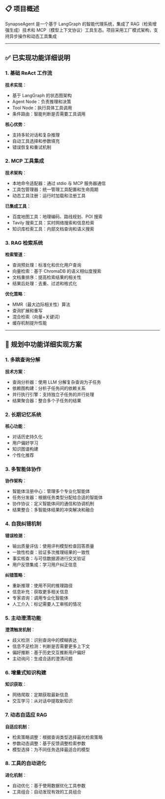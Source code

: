 ## 📋 项目概述

SynapseAgent 是一个基于 LangGraph 的智能代理系统，集成了 RAG（检索增强生成）技术和 MCP（模型上下文协议）工具生态。项目采用工厂模式架构，支持异步操作和动态工具集成

---

## ✅ 已实现功能详细说明

### 1. 基础 ReAct 工作流
**技术实现**：
- 基于 LangGraph 的状态图架构
- Agent Node：负责推理和决策
- Tool Node：执行具体工具调用
- 条件路由：智能判断是否需要工具调用

**核心优势**：
- 支持多轮对话和复杂推理
- 自动工具选择和参数填充
- 错误恢复和重试机制

### 2. MCP 工具集成
**技术架构**：
- 本地命令适配器：通过 stdio 与 MCP 服务器通信
- 工具包管理器：统一管理工具配置和生命周期
- 动态工具注册：运行时加载和注册工具

**已集成工具**：
- 百度地图工具：地理编码、路线规划、POI 搜索
- Tavily 搜索工具：实时网络搜索和信息检索
- 知识库检索工具：内部文档查询和语义搜索

### 3. RAG 检索系统
**检索管道**：
- 查询预处理：标准化和优化用户查询
- 向量检索：基于 ChromaDB 的语义相似度搜索
- 文档重排序：提高检索结果的相关性
- 结果后处理：去重、过滤和格式化

**优化策略**：
- MMR（最大边际相关性）算法
- 查询扩展和重写
- 混合检索（向量+关键词）
- 缓存机制提升性能

---

## 🔄 规划中功能详细实现方案

### 1. 多跳查询分解
**技术方案**：
- 查询分析器：使用 LLM 分解复杂查询为子任务
- 依赖图构建：分析子任务间的依赖关系
- 并行执行引擎：支持独立子任务的并行处理
- 结果聚合器：整合多个子任务的结果


### 2. 长期记忆系统
**核心功能**：
- 对话历史持久化
- 用户偏好学习
- 知识图谱构建
- 个性化推荐

### 3. 多智能体协作
**协作架构**：
- 智能体注册中心：管理多个专业化智能体
- 任务分发器：根据任务类型分配给合适的智能体
- 协作协议：定义智能体间的通信和协调机制
- 结果整合：多智能体结果的冲突解决和融合

### 4. 自我纠错机制
**错误检测**：
- 输出质量评估：使用评判模型检查回答质量
- 一致性检查：验证多次推理结果的一致性
- 事实核查：与可信数据源进行交叉验证
- 用户反馈集成：学习用户纠正信息

**纠错策略**：
- 重新推理：使用不同的推理路径
- 信息补充：获取更多相关信息
- 专家咨询：调用专业化智能体
- 人工介入：标记需要人工审核的情况

### 5. 主动澄清功能
**澄清触发机制**：
- 歧义检测：识别查询中的模糊表达
- 信息不足检测：判断是否需要更多上下文
- 偏好推断：基于历史交互推断用户偏好
- 主动询问：生成合适的澄清问题

### 6. 增量式知识构建
**知识获取**：
- 网络爬取：定期获取最新信息
- 交互学习：从对话中提取新知识


### 7. 动态自适应 RAG
**自适应机制**：
- 检索策略调整：根据查询类型选择最优检索策略
- 参数动态调整：基于反馈调整检索参数
- 模型选择：为不同任务选择最适合的模型


### 8. 工具的自动进化
**进化机制**：
- 自动优化：基于使用数据优化工具参数
- 工具组合：自动发现有效的工具组合


